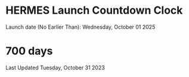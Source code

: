 # HERMES Launch Countdown Clock

Launch date (No Earlier Than): Wednesday, October 01 2025
# 700 days

Last Updated Tuesday, October 31 2023